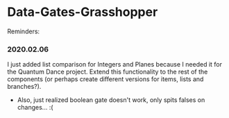 # Data-Gates-Grasshopper

Reminders:

### 2020.02.06
I just added list comparison for Integers and Planes because I needed it for the Quantum Dance project. Extend this functionality to the rest of the components (or perhaps create different versions for items, lists and branches?). 
- Also, just realized boolean gate doesn't work, only spits falses on changes... :(